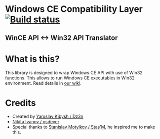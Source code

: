 # Windows CE Compatibility Layer [![Build status](https://ci.appveyor.com/api/projects/status/93fytq537hcb2nw9?svg=true)](https://ci.appveyor.com/project/feel-the-dz3n/wcecl)
## WinCE API <-> Win32 API Translator

# What is this?
This library is designed to wrap Windows CE API with use of Win32 functions. This allows to run Windows CE executables in Win32 environment. Read details in [our wiki](https://github.com/feel-the-dz3n/wcecl/wiki).

# Credits
 - Created by [Yaroslav Kibysh / Dz3n](https://github.com/feel-the-dz3n)
 - [Nikita Ivanov / osdever](https://github.com/osdeverr)
 - Special thanks to [Stanislav Motylkov / Stas'M](https://github.com/binarymaster), he inspired me to make this.
